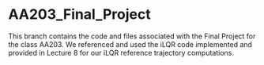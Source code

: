 # AA203_Final_Project
This branch contains the code and files associated with the Final Project for the class AA203.
We referenced and used the iLQR code implemented and provided in Lecture 8 for our iLQR reference trajectory computations. 
